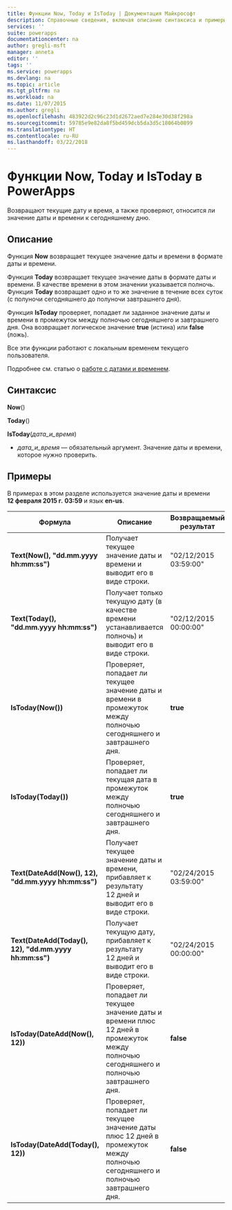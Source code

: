 ```yaml
---
title: Функции Now, Today и IsToday | Документация Майкрософт
description: Справочные сведения, включая описание синтаксиса и примеры, относительно функций Now, Today и IsToday в PowerApps
services: ''
suite: powerapps
documentationcenter: na
author: gregli-msft
manager: anneta
editor: ''
tags: ''
ms.service: powerapps
ms.devlang: na
ms.topic: article
ms.tgt_pltfrm: na
ms.workload: na
ms.date: 11/07/2015
ms.author: gregli
ms.openlocfilehash: 483922d2c96c23d1d2672aed7e284e30d38f298a
ms.sourcegitcommit: 59785e9e82da8f5bd459dcb5da3d5c18064b0899
ms.translationtype: HT
ms.contentlocale: ru-RU
ms.lasthandoff: 03/22/2018
---
```

# <a name="now-today-and-istoday-functions-in-powerapps"></a>Функции Now, Today и IsToday в PowerApps
Возвращают текущие дату и время, а также проверяют, относится ли значение даты и времени к сегодняшнему дню.

## <a name="description"></a>Описание
Функция **Now** возвращает текущее значение даты и времени в формате даты и времени.

Функция **Today** возвращает текущее значение даты в формате даты и времени. В качестве времени в этом значении указывается полночь. Функция **Today** возвращает одно и то же значение в течение всех суток (с полуночи сегодняшнего до полуночи завтрашнего дня).

Функция **IsToday** проверяет, попадает ли заданное значение даты и времени в промежуток между полночью сегодняшнего и завтрашнего дня. Она возвращает логическое значение **true** (истина) или **false** (ложь).

Все эти функции работают с локальным временем текущего пользователя.

Подробнее см. статью о [работе с датами и временем](../show-text-dates-times.md).

## <a name="syntax"></a>Синтаксис
**Now**()

**Today**()

**IsToday**(*дата_и_время*)

* *дата_и_время* — обязательный аргумент.  Значение даты и времени, которое нужно проверить.

## <a name="examples"></a>Примеры
В примерах в этом разделе используется значение даты и времени **12 февраля 2015 г.** **03:59** и язык **en-us**.

| Формула | Описание | Возвращаемый результат |
| --- | --- | --- |
| **Text(Now(), "dd.mm.yyyy hh:mm:ss")** |Получает текущее значение даты и времени и выводит его в виде строки. |"02/12/2015 03:59:00" |
| **Text(Today(), "dd.mm.yyyy hh:mm:ss")** |Получает только текущую дату (в качестве времени устанавливается полночь) и выводит его в виде строки. |"02/12/2015 00:00:00" |
| **IsToday(Now())** |Проверяет, попадает ли текущее значение даты и времени в промежуток между полночью сегодняшнего и завтрашнего дня. |**true** |
| **IsToday(Today())** |Проверяет, попадает ли текущая дата в промежуток между полночью сегодняшнего и завтрашнего дня. |**true** |
| **Text(DateAdd(Now(), 12), "dd.mm.yyyy hh:mm:ss")** |Получает текущее значение даты и времени, прибавляет к результату 12 дней и выводит его в виде строки. |"02/24/2015 03:59:00" |
| **Text(DateAdd(Today(), 12), "dd.mm.yyyy hh:mm:ss")** |Получает текущую дату, прибавляет к результату 12 дней и выводит его в виде строки. |"02/24/2015 00:00:00" |
| **IsToday(DateAdd(Now(), 12))** |Проверяет, попадает ли текущее значение даты и времени плюс 12 дней в промежуток между полночью сегодняшнего и полночью завтрашнего дня. |**false** |
| **IsToday(DateAdd(Today(), 12))** |Проверяет, попадает ли текущее значение даты плюс 12 дней в промежуток между полночью сегодняшнего и полночью завтрашнего дня. |**false** |

